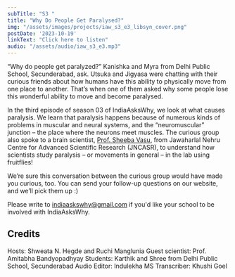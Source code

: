 ```yaml
---
subTitle: "S3 " 
title: "Why Do People Get Paralysed?"
img: "/assets/images/projects/iaw_s3_e3_libsyn_cover.png"
postDate: '2023-10-19'
linkText: "Click here to listen"
audio: "/assets/audio/iaw_s3_e3.mp3"
---
```

“Why do people get paralyzed?” Kanishka and Myra from Delhi Public School, Secunderabad, ask. Utsuka and Jigyasa were chatting with their curious friends about how humans have this ability to physically move from one place to another. That’s when one of them asked why some people lose this wonderful ability to move and become paralysed.

In the third episode of season 03 of IndiaAsksWhy, we look at what causes paralysis. We learn that paralysis happens because of numerous kinds of problems in muscular and neural systems, and the “neuromuscular” junction – the place where the neurons meet muscles. The curious group also spoke to a brain scientist, [Prof. Sheeba Vasu](https://www.jncasr.ac.in/faculty/sheeba), from Jawaharlal Nehru Centre for Advanced Scientific Research (JNCASR), to understand how scientists study paralysis – or movements in general – in the lab using fruitflies! 

We’re sure this conversation between the curious group would have made you curious, too. You can send your follow-up questions on our website, and we’ll pick them up :)

Please write to indiaaskswhy@gmail.com if you'd like your school to be involved with IndiaAsksWhy.


## Credits
Hosts: Shweata N. Hegde and Ruchi Manglunia
Guest scientist: Prof. Amitabha Bandyopadhyay
Students: Karthik and Shree from Delhi Public School, Secunderabad
Audio Editor: Indulekha MS
Transcriber: Khushi Goel
